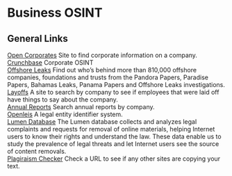 # Business OSINT

## General Links
[Open Corporates](https://opencorporates.com) Site to find corporate information on a company. \
[Crunchbase](https://www.crunchbase.com) Corporate OSINT \
[Offshore Leaks](https://offshoreleaks.icij.org) Find out who’s behind more than 810,000 offshore companies, foundations and trusts from the Pandora Papers, Paradise Papers, Bahamas Leaks, Panama Papers and Offshore Leaks investigations. \
[Layoffs](https://www.thelayoff.com) A site to search by company to see if employees that were laid off have things to say about the company. \
[Annual Reports](https://www.annualreports.com) Search annual reports by company. \
[Openleis](http://openleis.com) A legal entity identifier system. \
[Lumen Database](https://lumendatabase.org) The Lumen database collects and analyzes legal complaints and requests for removal of online materials, helping Internet users to know their rights and understand the law. These data enable us to study the prevalence of legal threats and let Internet users see the source of content removals. \
[Plagiraism Checker](https://smallseotools.com/plagiarism-checker/) Check a URL to see if any other sites are copying your text.

